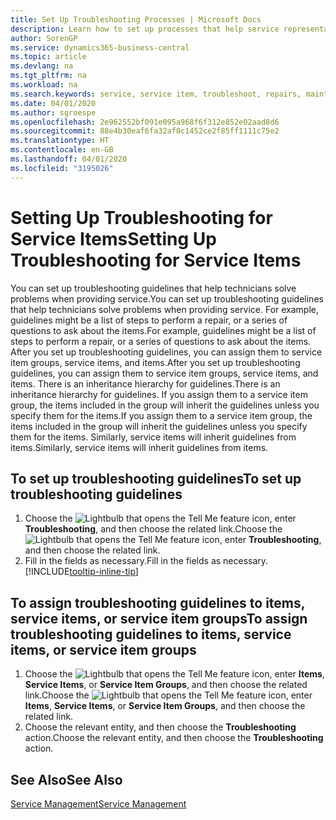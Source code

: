 ```yaml
---
title: Set Up Troubleshooting Processes | Microsoft Docs
description: Learn how to set up processes that help service representatives identify and resolve issues with service items.
author: SorenGP
ms.service: dynamics365-business-central
ms.topic: article
ms.devlang: na
ms.tgt_pltfrm: na
ms.workload: na
ms.search.keywords: service, service item, troubleshoot, repairs, maintenance
ms.date: 04/01/2020
ms.author: sgroespe
ms.openlocfilehash: 2e962552bf091e095a968f6f312e852e02aad8d6
ms.sourcegitcommit: 88e4b30eaf6fa32af0c1452ce2f85ff1111c75e2
ms.translationtype: HT
ms.contentlocale: en-GB
ms.lasthandoff: 04/01/2020
ms.locfileid: "3195026"
---
```

# <a name="setting-up-troubleshooting-for-service-items"></a><span data-ttu-id="9fb25-103">Setting Up Troubleshooting for Service Items</span><span class="sxs-lookup"><span data-stu-id="9fb25-103">Setting Up Troubleshooting for Service Items</span></span>
<span data-ttu-id="9fb25-104">You can set up troubleshooting guidelines that help technicians solve problems when providing service.</span><span class="sxs-lookup"><span data-stu-id="9fb25-104">You can set up troubleshooting guidelines that help technicians solve problems when providing service.</span></span> <span data-ttu-id="9fb25-105">For example, guidelines might be a list of steps to perform a repair, or a series of questions to ask about the items.</span><span class="sxs-lookup"><span data-stu-id="9fb25-105">For example, guidelines might be a list of steps to perform a repair, or a series of questions to ask about the items.</span></span> <span data-ttu-id="9fb25-106">After you set up troubleshooting guidelines, you can assign them to service item groups, service items, and items.</span><span class="sxs-lookup"><span data-stu-id="9fb25-106">After you set up troubleshooting guidelines, you can assign them to service item groups, service items, and items.</span></span> <span data-ttu-id="9fb25-107">There is an inheritance hierarchy for guidelines.</span><span class="sxs-lookup"><span data-stu-id="9fb25-107">There is an inheritance hierarchy for guidelines.</span></span> <span data-ttu-id="9fb25-108">If you assign them to a service item group, the items included in the group will inherit the guidelines unless you specify them for the items.</span><span class="sxs-lookup"><span data-stu-id="9fb25-108">If you assign them to a service item group, the items included in the group will inherit the guidelines unless you specify them for the items.</span></span> <span data-ttu-id="9fb25-109">Similarly, service items will inherit guidelines from items.</span><span class="sxs-lookup"><span data-stu-id="9fb25-109">Similarly, service items will inherit guidelines from items.</span></span>  

## <a name="to-set-up-troubleshooting-guidelines"></a><span data-ttu-id="9fb25-110">To set up troubleshooting guidelines</span><span class="sxs-lookup"><span data-stu-id="9fb25-110">To set up troubleshooting guidelines</span></span>
1. <span data-ttu-id="9fb25-111">Choose the ![Lightbulb that opens the Tell Me feature](media/ui-search/search_small.png "Tell me what you want to do") icon, enter **Troubleshooting**, and then choose the related link.</span><span class="sxs-lookup"><span data-stu-id="9fb25-111">Choose the ![Lightbulb that opens the Tell Me feature](media/ui-search/search_small.png "Tell me what you want to do") icon, enter **Troubleshooting**, and then choose the related link.</span></span>  
2. <span data-ttu-id="9fb25-112">Fill in the fields as necessary.</span><span class="sxs-lookup"><span data-stu-id="9fb25-112">Fill in the fields as necessary.</span></span> [!INCLUDE[tooltip-inline-tip](includes/tooltip-inline-tip_md.md)]  

## <a name="to-assign-troubleshooting-guidelines-to-items-service-items-or-service-item-groups"></a><span data-ttu-id="9fb25-113">To assign troubleshooting guidelines to items, service items, or service item groups</span><span class="sxs-lookup"><span data-stu-id="9fb25-113">To assign troubleshooting guidelines to items, service items, or service item groups</span></span>
1. <span data-ttu-id="9fb25-114">Choose the ![Lightbulb that opens the Tell Me feature](media/ui-search/search_small.png "Tell me what you want to do") icon, enter **Items**, **Service Items**, or **Service Item Groups**, and then choose the related link.</span><span class="sxs-lookup"><span data-stu-id="9fb25-114">Choose the ![Lightbulb that opens the Tell Me feature](media/ui-search/search_small.png "Tell me what you want to do") icon, enter **Items**, **Service Items**, or **Service Item Groups**, and then choose the related link.</span></span>  
2. <span data-ttu-id="9fb25-115">Choose the relevant entity, and then choose the **Troubleshooting** action.</span><span class="sxs-lookup"><span data-stu-id="9fb25-115">Choose the relevant entity, and then choose the **Troubleshooting** action.</span></span>  

## <a name="see-also"></a><span data-ttu-id="9fb25-116">See Also</span><span class="sxs-lookup"><span data-stu-id="9fb25-116">See Also</span></span>
[<span data-ttu-id="9fb25-117">Service Management</span><span class="sxs-lookup"><span data-stu-id="9fb25-117">Service Management</span></span>](service-service.md)